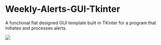 # Weekly-Alerts-GUI-Tkinter
 A functional flat designed GUI template built in TKinter for a program that initiates and processes alerts.
 
 ![](example.gif)
